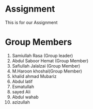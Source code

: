 # Assignment

This is for our Assignment

# Group Members

1. Samiullah Rasa (Group leader)
2. Abdul Saboor Hemat (Group Member)
3. Safiullah Jalalzai (Group Member)
4. M.Haroon khoshal(Group Member)
5. khalid ahmad Mubariz 
6. Abdul latif 
7. Esmatullah 
8. sayed Ali
9. Abdul wahab
10. azizullah

